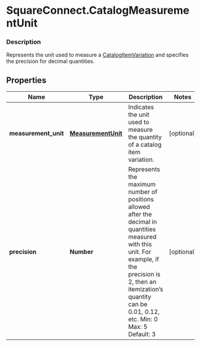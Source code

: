# SquareConnect.CatalogMeasurementUnit

### Description

Represents the unit used to measure a [CatalogItemVariation](#type-catalogitemvariation) and specifies the precision for decimal quantities.

## Properties
Name | Type | Description | Notes
------------ | ------------- | ------------- | -------------
**measurement_unit** | [**MeasurementUnit**](MeasurementUnit.md) | Indicates the unit used to measure the quantity of a catalog item variation. | [optional] 
**precision** | **Number** |  Represents the maximum number of positions allowed after the decimal in quantities measured with this unit. For example, if the precision is 2, then an itemization’s quantity can be 0.01, 0.12, etc.  Min: 0  Max: 5  Default: 3 | [optional] 


